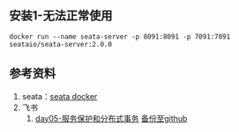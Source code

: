 ## 安装1-无法正常使用
```
docker run --name seata-server -p 8091:8091 -p 7091:7091 seataio/seata-server:2.0.0
```

## 参考资料
1. seata：[seata docker](https://seata.apache.org/zh-cn/docs/ops/deploy-by-docker)
2. 飞书
    1. [day05-服务保护和分布式事务](https://b11et3un53m.feishu.cn/wiki/QfVrw3sZvihmnPkmALYcUHIDnff) [备份至github](https://github.com/githcc/webpage-self-markdown/blob/main/%E9%A3%9E%E4%B9%A6/%E5%BE%AE%E6%9C%8D%E5%8A%A1%E6%A1%86%E6%9E%B6/day05-%E6%9C%8D%E5%8A%A1%E4%BF%9D%E6%8A%A4%E5%92%8C%E5%88%86%E5%B8%83%E5%BC%8F%E4%BA%8B%E5%8A%A1/README.md)
